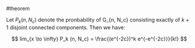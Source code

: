 #theorem 

Let $P_k (n, N_c)$ denote the pronbability of G_{n, N_c} consisting exactly of $k + 1$ disjoint connected components. Then we have:

$$
lim_{x \to \infty} P_k (n, N_c) = \frac{(e^{-2c})^k e^{-e^{-2c}}}{k!}
$$
